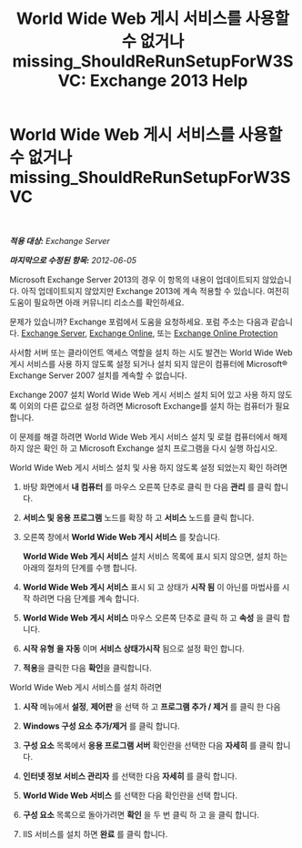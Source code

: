 ﻿---
title: 'World Wide Web 게시 서비스를 사용할 수 없거나 missing_ShouldReRunSetupForW3SVC: Exchange 2013 Help'
TOCTitle: World Wide Web 게시 서비스를 사용할 수 없거나 missing_ShouldReRunSetupForW3SVC
ms:assetid: f1815a6d-d16b-4271-9fab-84087465529e
ms:mtpsurl: https://technet.microsoft.com/ko-kr/library/ms.exch.setupreadiness.shouldrerunsetupforw3svc(v=EXCHG.150)
ms:contentKeyID: 50484506
ms.date: 05/22/2018
mtps_version: v=EXCHG.150
ms.translationtype: MT
---

# World Wide Web 게시 서비스를 사용할 수 없거나 missing\_ShouldReRunSetupForW3SVC

 

_**적용 대상:** Exchange Server_

_**마지막으로 수정된 항목:** 2012-06-05_

Microsoft Exchange Server 2013의 경우 이 항목의 내용이 업데이트되지 않았습니다. 아직 업데이트되지 않았지만 Exchange 2013에 계속 적용할 수 있습니다. 여전히 도움이 필요하면 아래 커뮤니티 리소스를 확인하세요.

문제가 있습니까? Exchange 포럼에서 도움을 요청하세요. 포럼 주소는 다음과 같습니다. [Exchange Server](https://go.microsoft.com/fwlink/p/?linkid=60612), [Exchange Online](https://go.microsoft.com/fwlink/p/?linkid=267542), 또는 [Exchange Online Protection](https://go.microsoft.com/fwlink/p/?linkid=285351)

사서함 서버 또는 클라이언트 액세스 역할을 설치 하는 시도 발견는 World Wide Web 게시 서비스를 사용 하지 않도록 설정 되거나 설치 되지 않은이 컴퓨터에 Microsoft® Exchange Server 2007 설치를 계속할 수 없습니다.

Exchange 2007 설치 World Wide Web 게시 서비스 설치 되어 있고 사용 하지 않도록 이외의 다른 값으로 설정 하려면 Microsoft Exchange를 설치 하는 컴퓨터가 필요 합니다.

이 문제를 해결 하려면 World Wide Web 게시 서비스 설치 및 로컬 컴퓨터에서 해제 하지 않은 확인 하 고 Microsoft Exchange 설치 프로그램을 다시 실행 하십시오.

World Wide Web 게시 서비스 설치 및 사용 하지 않도록 설정 되었는지 확인 하려면

1.  바탕 화면에서 **내 컴퓨터** 를 마우스 오른쪽 단추로 클릭 한 다음 **관리** 를 클릭 합니다.

2.  **서비스 및 응용 프로그램** 노드를 확장 하 고 **서비스** 노드를 클릭 합니다.

3.  오른쪽 창에서 **World Wide Web 게시 서비스** 를 찾습니다.
    
    **World Wide Web 게시 서비스** 설치 서비스 목록에 표시 되지 않으면, 설치 하는 아래의 절차의 단계를 수행 합니다.

4.  **World Wide Web 게시 서비스** 표시 되 고 상태가 **시작 됨** 이 아닌를 마법사를 시작 하려면 다음 단계를 계속 합니다.

5.  **World Wide Web 게시 서비스** 마우스 오른쪽 단추로 클릭 하 고 **속성** 을 클릭 합니다.

6.  **시작 유형** **을 자동** 이며 **서비스 상태가시작** 됨으로 설정 확인 합니다.

7.  **적용**을 클릭한 다음 **확인**을 클릭합니다.

World Wide Web 게시 서비스를 설치 하려면

1.  **시작** 메뉴에서 **설정**, **제어판** 을 선택 하 고 **프로그램 추가 / 제거** 를 클릭 한 다음

2.  **Windows 구성 요소 추가/제거** 를 클릭 합니다.

3.  **구성 요소** 목록에서 **응용 프로그램 서버** 확인란을 선택한 다음 **자세히** 를 클릭 합니다.

4.  **인터넷 정보 서비스 관리자** 를 선택한 다음 **자세히** 를 클릭 합니다.

5.  **World Wide Web 서비스** 를 선택한 다음 확인란을 선택 합니다.

6.  **구성 요소** 목록으로 돌아가려면 **확인** 을 두 번 클릭 하 고 을 클릭 합니다.

7.  IIS 서비스를 설치 하면 **완료** 를 클릭 합니다.

